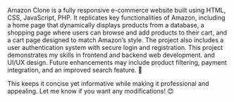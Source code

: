 Amazon Clone is a fully responsive e-commerce website built using HTML, CSS, JavaScript, PHP. It replicates key functionalities of Amazon, including a home page that dynamically displays products from a database, a shopping page where users can browse and add products to their cart, and a cart page designed to match Amazon’s style. The project also includes a user authentication system with secure login and registration. This project demonstrates my skills in frontend and backend web development. and UI/UX design. Future enhancements may include product filtering, payment integration, and an improved search feature. 🚀

This keeps it concise yet informative while making it professional and appealing. Let me know if you want any modifications! 😊
